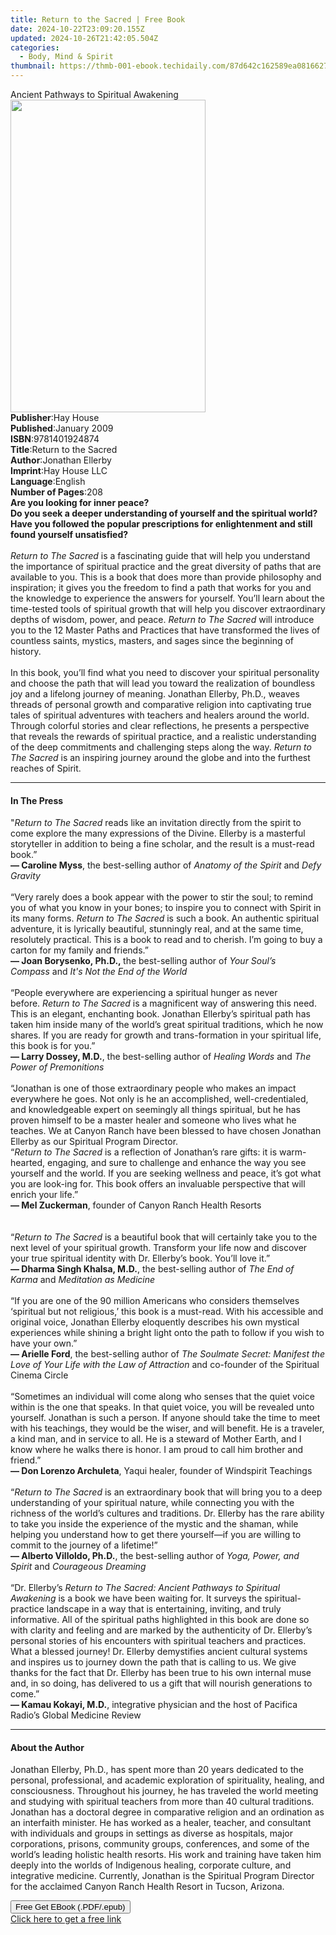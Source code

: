 ```yaml
---
title: Return to the Sacred | Free Book
date: 2024-10-22T23:09:20.155Z
updated: 2024-10-26T21:42:05.504Z
categories:
  - Body, Mind & Spirit
thumbnail: https://thmb-001-ebook.techidaily.com/87d642c162589ea0816627fd820a0ec6f54e12c1377f4e7b0e0486b922117ad5.jpg
---
```

<main id="book-container">
  <div class="flex flex-col">
    <div class="book-brief flex-1 py-6 px-4 sm:p-6 md:py-10 md:px-8">
      <!-- brief-->
      <div class="book-brief-main">Ancient Pathways to Spiritual Awakening</div>
    </div>
    <div
      class="book-meta-info flex-1 grid gap-4 col-start-1 col-end-3 row-start-1 sm:mb-6 sm:grid-cols-4 lg:gap-6 lg:col-start-2 lg:row-end-6 lg:row-span-6 lg:mb-0"
    >
      <div
        class="book-meta-info-left place-content-center mt-4 p-4 text-sm leading-6 col-start-2 col-span-2 dark:text-slate-400"
      >
        <img
          class="w-full h-500 object-cover rounded-lg sm:h-255 sm:col-span-2 lg:col-span-full"
          src="https://img-001-ebook.techidaily.com/1e35c091d1c9b0a49a539c7a895e268a5d21c7ef3131f8c2540f6dd16b8b2cd9.jpg"
          alt=""
          width="312"
          height="500"
        />
      </div>
      <div
        class="book-meta-info-right mt-2 col-start-1 row-start-2 col-span-3 self-center"
      >
        <!-- meta data  -->
        <div class="flex flex-col px-4 md:px-8">
          <div class="flex-1">
            <strong>Publisher</strong>:<span class="px-2">Hay House</span>
          </div>
          <div class="flex-1">
            <strong>Published</strong>:<span class="px-2">January 2009</span>
          </div>
          <div class="flex-1">
            <strong>ISBN</strong>:<span class="px-2">9781401924874</span>
          </div>
          <div class="flex-1">
            <strong>Title</strong>:<span class="px-2"
              >Return to the Sacred</span
            >
          </div>
          <div class="flex-1">
            <strong>Author</strong>:<span class="px-2">Jonathan Ellerby</span>
          </div>
          <div class="flex-1">
            <strong>Imprint</strong>:<span class="px-2">Hay House LLC</span>
          </div>
          <div class="flex-1">
            <strong>Language</strong>:<span class="px-2">English</span>
          </div>
          <div class="flex-1">
            <strong>Number of Pages</strong>:<span class="px-2">208</span>
          </div>
        </div>
      </div>
    </div>
    <div class="book-description flex-1 py-6 px-4 sm:p-6 md:py-10 md:px-8">
      <div class="book-description-main">
        <div accordion-content="" id="description">
          <b
            >Are you looking for inner peace? <br />Do you seek a deeper
            understanding of yourself and the spiritual world? <br />Have you
            followed the popular prescriptions for enlightenment and still found
            yourself unsatisfied? </b
          ><br /><br /><i>Return to The Sacred</i> is a fascinating guide that
          will help you understand the importance of spiritual practice and the
          great diversity of paths that are available to you. This is a book
          that does more than provide philosophy and inspiration; it gives you
          the freedom to find a path that works for you and the knowledge to
          experience the answers for yourself. You’ll learn about the
          time-tested tools of spiritual growth that will help you discover
          extraordinary depths of wisdom, power, and peace.
          <i>Return to The Sacred</i> will introduce you to the 12 Master Paths
          and Practices that have transformed the lives of countless saints,
          mystics, masters, and sages since the beginning of history.
          <br /><br />In this book, you’ll find what you need to discover your
          spiritual personality and choose the path that will lead you toward
          the realization of boundless joy and a lifelong journey of meaning.
          Jonathan Ellerby, Ph.D., weaves threads of personal growth and
          comparative religion into captivating true tales of spiritual
          adventures with teachers and healers around the world. Through
          colorful stories and clear reflections, he presents a perspective that
          reveals the rewards of spiritual practice, and a realistic
          understanding of the deep commitments and challenging steps along the
          way. <i>Return to The Sacred</i> is an inspiring journey around the
          globe and into the furthest reaches of Spirit.
        </div>
        <div class="accordion-fader"></div>
      </div>
    </div>
    <div class="book-excerpts flex-1 py-6 px-4 sm:p-6 md:py-10 md:px-8">
      <!-- excerpts-->
      <div class="book-excerpts-main">
        <hr />
        <h4 class="placeholder placeholder-heading">
          <span>In The Press</span>
        </h4>
        <p>
          "<i>Return to The Sacred</i>&nbsp;reads like an invitation directly
          from the spirit to come explore the many expressions of the Divine.
          Ellerby is a masterful storyteller in addition to being a fine
          scholar, and the result is a must-read book.”<br /><b
            >— Caroline Myss</b
          >, the best-selling author of&nbsp;<i>Anatomy of the Spirit&nbsp;</i
          >and<i>&nbsp;Defy Gravity</i><br /><br />“Very rarely does a book
          appear with the power to stir the soul; to remind you of what you know
          in your bones; to inspire you to connect with Spirit in its many
          forms.&nbsp;<i>Return to The Sacred</i>&nbsp;is such a book. An
          authentic spiritual adventure, it is lyrically beautiful, stunningly
          real, and at the same time, resolutely practical. This is a book to
          read and to cherish. I’m going to buy a carton for my family and
          friends.”<br /><b>— Joan Borysenko, Ph.D.,&nbsp;</b>the best-selling
          author of&nbsp;<i>Your Soul’s Compass</i>&nbsp;and&nbsp;<i
            >It's Not the End of the World<br /></i
          ><br />“People everywhere are experiencing a spiritual hunger as never
          before.&nbsp;<i>Return to The Sacred</i>&nbsp;is a magnificent way of
          answering this need. This is an elegant, enchanting book. Jonathan
          Ellerby’s spiritual path has taken him inside many of the world’s
          great spiritual traditions, which he now shares. If you are ready for
          growth and trans-formation in your spiritual life, this book is for
          you.”<br /><b>— Larry Dossey, M.D.</b>, the best-selling author
          of&nbsp;<i>Healing Words</i>&nbsp;and&nbsp;<i
            >The Power of Premonitions</i
          ><br /><br />“Jonathan is one of those extraordinary people who makes
          an impact everywhere he goes. Not only is he an accomplished,
          well-credentialed, and knowledgeable expert on seemingly all things
          spiritual, but he has proven himself to be a master healer and someone
          who lives what he teaches. We at Canyon Ranch have been blessed to
          have chosen Jonathan Ellerby as our Spiritual Program Director.<br />“<i
            >Return to The Sacred</i
          >&nbsp;is a reflection of Jonathan’s rare gifts: it is warm-hearted,
          engaging, and sure to challenge and enhance the way you see yourself
          and the world. If you are seeking wellness and peace, it’s got what
          you are look-ing for. This book offers an invaluable perspective that
          will enrich your life.”<br /><b>— Mel Zuckerman</b>,&nbsp;founder of
          Canyon Ranch Health Resorts<br /><br /><br />“<i
            >Return to The Sacred</i
          >&nbsp;is a beautiful book that will certainly take you to the next
          level of your spiritual growth. Transform your life now and discover
          your true spiritual identity with Dr. Ellerby’s book. You’ll love
          it.”<br /><b>— Dharma Singh Khalsa, M.D.</b>, the best-selling author
          of&nbsp;<i>The End of Karma</i>&nbsp;and&nbsp;<i
            >Meditation as Medicine<br /></i
          ><br />“If you are one of the 90 million Americans who considers
          themselves ‘spiritual but not religious,’ this book is a must-read.
          With his accessible and original voice, Jonathan Ellerby eloquently
          describes his own mystical experiences while shining a bright light
          onto the path to follow if you wish to have your own.”<br /><b
            >— Arielle Ford</b
          >, the best-selling author of&nbsp;<i
            >The Soulmate Secret: Manifest the Love of Your Life with the Law of
            Attraction&nbsp;</i
          >and co-founder of the Spiritual Cinema Circle<br /><br />“Sometimes
          an individual will come along who senses that the quiet voice within
          is the one that speaks. In that quiet voice, you will be revealed unto
          yourself. Jonathan is such a person. If anyone should take the time to
          meet with his teachings, they would be the wiser, and will benefit. He
          is a traveler, a kind man, and in service to all. He is a steward of
          Mother Earth, and I know where he walks there is honor. I am proud to
          call him brother and friend.”<br /><b>— Don Lorenzo Archuleta</b>,
          Yaqui healer, founder of Windspirit Teachings<br /><br />“<i
            >Return to The Sacred</i
          >&nbsp;is an extraordinary book that will bring you to a deep
          understanding of your spiritual nature, while connecting you with the
          richness of the world’s cultures and traditions. Dr. Ellerby has the
          rare ability to take you inside the experience of the mystic and the
          shaman, while helping you understand how to get there yourself—if you
          are willing to commit to the journey of a lifetime!”<br /><b
            >— Alberto Villoldo, Ph.D.</b
          >, the best-selling author of&nbsp;<i>Yoga, Power, and Spirit</i
          >&nbsp;and&nbsp;<i>Courageous Dreaming</i><br /><br />“Dr.
          Ellerby’s&nbsp;<i
            >Return to The Sacred: Ancient Pathways to Spiritual
            Awakening&nbsp;</i
          >is a book we have been waiting for. It surveys the spiritual-practice
          landscape in a way that is entertaining, inviting, and truly
          informative. All of the spiritual paths highlighted in this book are
          done so with clarity and feeling and are marked by the authenticity of
          Dr. Ellerby’s personal stories of his encounters with spiritual
          teachers and practices. What a&nbsp;blessed journey! Dr. Ellerby
          demystifies ancient cultural systems and inspires us to journey down
          the path that is calling to us. We give thanks for the fact that Dr.
          Ellerby has been true to his own internal muse and, in so doing, has
          delivered to us a gift that will nourish generations to come.”<br /><b
            >— Kamau Kokayi, M.D.</b
          >, integrative physician and the host of Pacifica Radio’s Global
          Medicine Review
        </p>
      </div>
    </div>
    <div class="book-about-author flex-1 py-6 px-4 sm:p-6 md:py-10 md:px-8">
      <!-- about author-->
      <div class="book-main-author-main">
        <hr />
        <h4 class="placeholder placeholder-heading">
          <span>About the Author</span>
        </h4>
        <p>
          Jonathan Ellerby, Ph.D., has spent more than 20 years dedicated to the
          personal, professional, and academic exploration of spirituality,
          healing, and consciousness. Throughout his journey, he has traveled
          the world meeting and studying with spiritual teachers from more than
          40 cultural traditions. Jonathan has a doctoral degree in comparative
          religion and an ordination as an interfaith minister. He has worked as
          a healer, teacher, and consultant with individuals and groups in
          settings as diverse as hospitals, major corporations, prisons,
          community groups, conferences, and some of the world’s leading
          holistic health resorts. His work and training have taken him deeply
          into the worlds of Indigenous healing, corporate culture, and
          integrative medicine. Currently, Jonathan is the Spiritual Program
          Director for the acclaimed Canyon Ranch Health Resort in Tucson,
          Arizona.
        </p>
      </div>
    </div>
    <div class="book-free-get flex-1 py-6 px-4 sm:p-6 md:py-10 md:px-8">
      <button
        id="btn-free-get"
        class="bg-blue-500 hover:bg-blue-700 text-white font-bold py-2 px-4 rounded"
      >
        Free Get EBook (.PDF/.epub)
      </button>
      <div id="countdown-display" class="px-2 text-lg mt-2"></div>
      <a
        id="free-link"
        class="hidden bg-blue-500 hover:bg-blue-700 text-white font-bold py-2 px-4 rounded"
        href="https://www.ebooks.com/en-us/book/96317729/return-to-the-sacred/jonathan-ellerby/"
        target="_blank"
        >Click here to get a free link</a
      >
    </div>
    <script>
      let countdownTime = 0;
      let countdownInterval = null;
      document
        .getElementById('btn-free-get')
        .addEventListener('click', startCountdown);
      function startCountdown() {
        countdownTime = new Date().getTime() + 60000 * 3;
        countdownInterval = setInterval(updateCountdown, 1000);
        document.getElementById('btn-free-get').disabled = true;
        document
          .getElementById('btn-free-get')
          .classList.add('bg-gray-500', 'cursor-not-allowed');
      }
      function updateCountdown() {
        let currentTime = new Date().getTime();
        let timeLeft = countdownTime - currentTime;
        let secondsLeft = Math.floor(timeLeft / 1000);
        document.getElementById('countdown-display').innerHTML =
          `Remaining time: ${secondsLeft} seconds.`;
        if (secondsLeft <= 0) {
          clearInterval(countdownInterval);
          document.getElementById('btn-free-get').classList.add('hidden');
          document.getElementById('free-link').classList.remove('hidden');
          document.getElementById('countdown-display').innerHTML = '';
        }
      }
    </script>
  </div>
</main>

<ins class="adsbygoogle"
      style="display:block"
      data-ad-client="ca-pub-7571918770474297"
      data-ad-slot="8358498916"
      data-ad-format="auto"
      data-full-width-responsive="true"></ins>
    